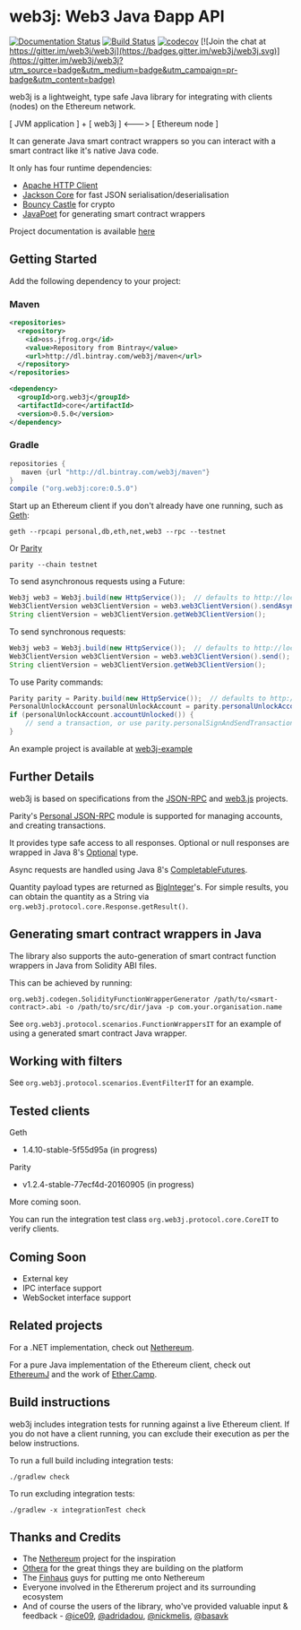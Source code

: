 # web3j: Web3 Java Ðapp API

[![Documentation Status](https://readthedocs.org/projects/web3j/badge/?version=latest)](http://web3j.readthedocs.io/en/latest/?badge=latest)
[![Build Status](https://travis-ci.org/web3j/web3j.svg?branch=master)](https://travis-ci.org/web3j/web3j)
[![codecov](https://codecov.io/gh/web3j/web3j/branch/master/graph/badge.svg)](https://codecov.io/gh/web3j/web3j)
[![Join the chat at https://gitter.im/web3j/web3j](https://badges.gitter.im/web3j/web3j.svg)](https://gitter.im/web3j/web3j?utm_source=badge&utm_medium=badge&utm_campaign=pr-badge&utm_content=badge)

web3j is a lightweight, type safe Java library for integrating with clients (nodes) on the Ethereum network.

[ JVM application ] + [ web3j ] <---> [ Ethereum node ]

It can generate Java smart contract wrappers so you can interact with a smart contract like it's native Java code. 

It only has four runtime dependencies:

* [Apache HTTP Client](https://hc.apache.org/httpcomponents-client-ga/index.html)
* [Jackson Core](https://github.com/FasterXML/jackson-core) for fast JSON serialisation/deserialisation
* [Bouncy Castle](https://www.bouncycastle.org/) for crypto
* [JavaPoet](https://github.com/square/javapoet) for generating smart contract wrappers

Project documentation is available [here](https://web3j.readthedocs.io/en/latest/)


## Getting Started

Add the following dependency to your project:

### Maven

```xml
<repositories>
  <repository>
    <id>oss.jfrog.org</id>
    <value>Repository from Bintray</value>
    <url>http://dl.bintray.com/web3j/maven</url>
  </repository>
</repositories>

<dependency>
  <groupId>org.web3j</groupId>
  <artifactId>core</artifactId>
  <version>0.5.0</version>
</dependency>
```

### Gradle

```groovy
repositories {
   maven {url "http://dl.bintray.com/web3j/maven"}
}
compile ("org.web3j:core:0.5.0")
```

Start up an Ethereum client if you don't already have one running, such as [Geth](https://github.com/ethereum/go-ethereum/wiki/geth):

`geth --rpcapi personal,db,eth,net,web3 --rpc --testnet`

Or [Parity](https://github.com/ethcore/parity)

`parity --chain testnet`



To send asynchronous requests using a Future:

```java
Web3j web3 = Web3j.build(new HttpService());  // defaults to http://localhost:8545/
Web3ClientVersion web3ClientVersion = web3.web3ClientVersion().sendAsync().get();
String clientVersion = web3ClientVersion.getWeb3ClientVersion();
```


To send synchronous requests:

```java
Web3j web3 = Web3j.build(new HttpService());  // defaults to http://localhost:8545/
Web3ClientVersion web3ClientVersion = web3.web3ClientVersion().send();
String clientVersion = web3ClientVersion.getWeb3ClientVersion();
```

To use Parity commands:
```java
Parity parity = Parity.build(new HttpService());  // defaults to http://localhost:8545/
PersonalUnlockAccount personalUnlockAccount = parity.personalUnlockAccount("0x000...", "a password").sendAsync().get();
if (personalUnlockAccount.accountUnlocked()) {
    // send a transaction, or use parity.personalSignAndSendTransaction() to do it all in one
}
```


An example project is available at [web3j-example](https://github.com/web3j/web3j-example)


## Further Details

web3j is based on specifications from the [JSON-RPC](https://github.com/ethereum/wiki/wiki/JSON-RPC) and [web3.js](https://github.com/ethereum/web3.js) projects. 

Parity's [Personal JSON-RPC](https://github.com/ethcore/parity/wiki/JSONRPC-personal-module) module is supported for managing accounts, and creating transactions.

It provides type safe access to all responses. Optional or null responses are wrapped in Java 8's [Optional](https://docs.oracle.com/javase/8/docs/api/java/util/Optional.html) type.

Async requests are handled using Java 8's [CompletableFutures](https://docs.oracle.com/javase/8/docs/api/java/util/concurrent/CompletableFuture.html).

Quantity payload types are returned as [BigInteger](https://docs.oracle.com/javase/8/docs/api/java/math/BigInteger.html)'s. For simple results, you can obtain the quantity as a String via `org.web3j.protocol.core.Response.getResult()`.


## Generating smart contract wrappers in Java

The library also supports the auto-generation of smart contract function wrappers in Java from Solidity ABI files.

This can be achieved by running:

```
org.web3j.codegen.SolidityFunctionWrapperGenerator /path/to/<smart-contract>.abi -o /path/to/src/dir/java -p com.your.organisation.name
```

See `org.web3j.protocol.scenarios.FunctionWrappersIT` for an example of using a generated smart contract Java wrapper.


## Working with filters

See `org.web3j.protocol.scenarios.EventFilterIT` for an example. 


## Tested clients

Geth
* 1.4.10-stable-5f55d95a (in progress)

Parity
* v1.2.4-stable-77ecf4d-20160905 (in progress)

More coming soon.

You can run the integration test class `org.web3j.protocol.core.CoreIT` to verify clients.


## Coming Soon

* External key
* IPC interface support
* WebSocket interface support


## Related projects

For a .NET implementation, check out [Nethereum](https://github.com/Nethereum/Nethereum).
 
For a pure Java implementation of the Ethereum client, check out [EthereumJ](https://github.com/ethereum/ethereumj) and the work of [Ether.Camp](https://github.com/ether-camp/).


## Build instructions

web3j includes integration tests for running against a live Ethereum client. If you do not have a client running, you can exclude their execution as per the below instructions. 

To run a full build including integration tests:

```
./gradlew check
```

To run excluding integration tests:

```
./gradlew -x integrationTest check 
```


## Thanks and Credits

* The [Nethereum](https://github.com/Nethereum/Nethereum) project for the inspiration
* [Othera](https://www.othera.com.au/) for the great things they are building on the platform
* The [Finhaus](http://finhaus.com.au/) guys for putting me onto Nethereum
* Everyone involved in the Ethererum project and its surrounding ecosystem
* And of course the users of the library, who've provided valuable input & feedback -
[@ice09](https://github.com/ice09), [@adridadou](https://github.com/adridadou), [@nickmelis](https://github.com/nickmelis), [@basavk](https://github.com/basavk)

